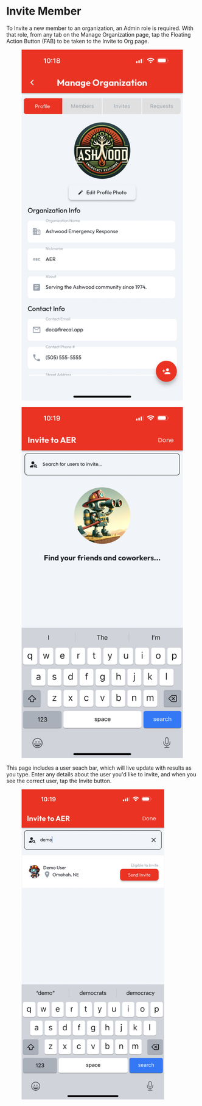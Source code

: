 # Invite Member

To Invite a new member to an organization, an Admin role is required. With that role, from any tab on the Manage Organization page, tap the Floating Action Button (FAB) to be taken to the Invite to Org page.

<div>

<figure><img src="../../.gitbook/assets/Edit_Org_Profile.PNG" alt=""><figcaption></figcaption></figure>

 

<figure><img src="../../.gitbook/assets/Invite_To_Org_Search_Blank.PNG" alt=""><figcaption></figcaption></figure>

</div>

This page includes a user seach bar, which will live update with results as you type. Enter any details about the user you'd like to invite, and when you see the correct user, tap the Invite button.

<figure><img src="../../.gitbook/assets/Invite_To_Org_Search_Filled.PNG" alt="" width="375"><figcaption></figcaption></figure>
